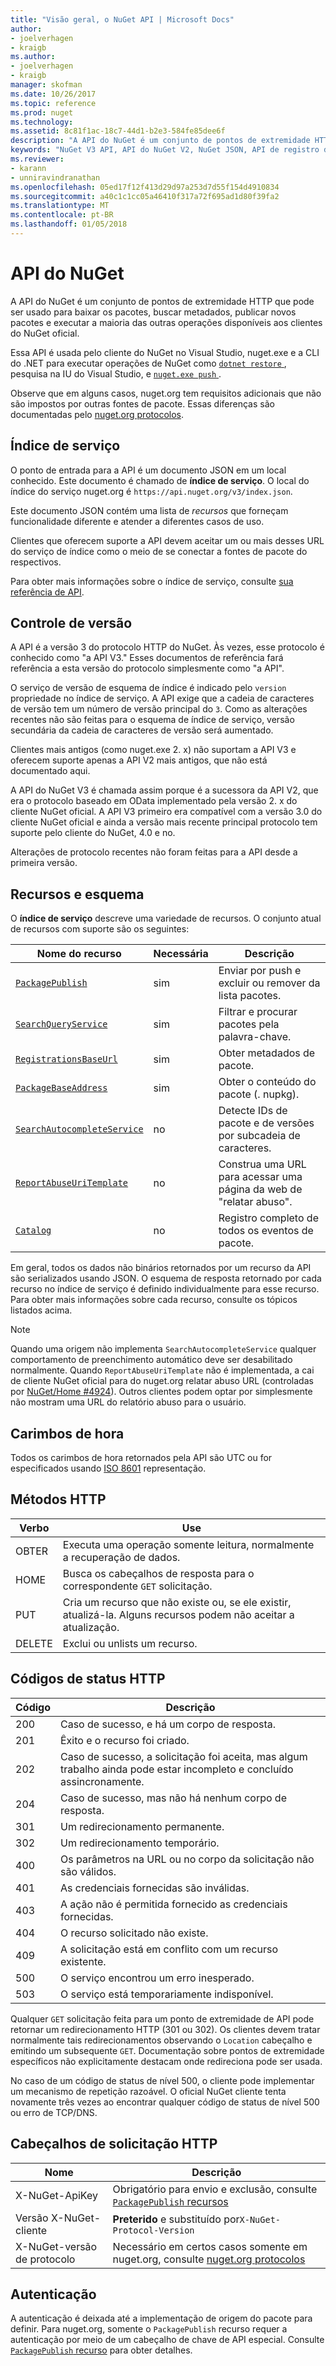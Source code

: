 ```yaml
---
title: "Visão geral, o NuGet API | Microsoft Docs"
author:
- joelverhagen
- kraigb
ms.author:
- joelverhagen
- kraigb
manager: skofman
ms.date: 10/26/2017
ms.topic: reference
ms.prod: nuget
ms.technology: 
ms.assetid: 8c81f1ac-18c7-44d1-b2e3-584fe85dee6f
description: "A API do NuGet é um conjunto de pontos de extremidade HTTP que podem ser usados para baixar os pacotes, buscar metadados, publicar novos pacotes, etc."
keywords: "NuGet V3 API, API do NuGet V2, NuGet JSON, API de registro do NuGet, contêiner simples de API do NuGet, NuGet nupkg API, NuGet metadados API, API de pesquisa NuGet, NuGet push API, NuGe publicar API, NuGet excluir API, NuGet remover da lista de API, o protocolo do NuGet"
ms.reviewer:
- karann
- unniravindranathan
ms.openlocfilehash: 05ed17f12f413d29d97a253d7d55f154d4910834
ms.sourcegitcommit: a40c1c1cc05a46410f317a72f695ad1d80f39fa2
ms.translationtype: MT
ms.contentlocale: pt-BR
ms.lasthandoff: 01/05/2018
---
```

# <a name="nuget-api"></a>API do NuGet

A API do NuGet é um conjunto de pontos de extremidade HTTP que pode ser usado para baixar os pacotes, buscar metadados, publicar novos pacotes e executar a maioria das outras operações disponíveis aos clientes do NuGet oficial.

Essa API é usada pelo cliente do NuGet no Visual Studio, nuget.exe e a CLI do .NET para executar operações de NuGet como [ `dotnet restore` ](/dotnet/articles/core/preview3/tools/dotnet-restore), pesquisa na IU do Visual Studio, e [ `nuget.exe push` ](../tools/cli-ref-push.md).

Observe que em alguns casos, nuget.org tem requisitos adicionais que não são impostos por outras fontes de pacote. Essas diferenças são documentadas pelo [nuget.org protocolos](nuget-protocols.md).

## <a name="service-index"></a>Índice de serviço

O ponto de entrada para a API é um documento JSON em um local conhecido. Este documento é chamado de **índice de serviço**.
O local do índice do serviço nuget.org é `https://api.nuget.org/v3/index.json`.

Este documento JSON contém uma lista de *recursos* que forneçam funcionalidade diferente e atender a diferentes casos de uso.

Clientes que oferecem suporte a API devem aceitar um ou mais desses URL do serviço de índice como o meio de se conectar a fontes de pacote do respectivos.

Para obter mais informações sobre o índice de serviço, consulte [sua referência de API](service-index.md).

## <a name="versioning"></a>Controle de versão

A API é a versão 3 do protocolo HTTP do NuGet. Às vezes, esse protocolo é conhecido como "a API V3." Esses documentos de referência fará referência a esta versão do protocolo simplesmente como "a API".

O serviço de versão de esquema de índice é indicado pelo `version` propriedade no índice de serviço. A API exige que a cadeia de caracteres de versão tem um número de versão principal do `3`. Como as alterações recentes não são feitas para o esquema de índice de serviço, versão secundária da cadeia de caracteres de versão será aumentado.

Clientes mais antigos (como nuget.exe 2. x) não suportam a API V3 e oferecem suporte apenas a API V2 mais antigos, que não está documentado aqui.

A API do NuGet V3 é chamada assim porque é a sucessora da API V2, que era o protocolo baseado em OData implementado pela versão 2. x do cliente NuGet oficial. A API V3 primeiro era compatível com a versão 3.0 do cliente NuGet oficial e ainda a versão mais recente principal protocolo tem suporte pelo cliente do NuGet, 4.0 e no. 

Alterações de protocolo recentes não foram feitas para a API desde a primeira versão.

## <a name="resources-and-schema"></a>Recursos e esquema

O **índice de serviço** descreve uma variedade de recursos. O conjunto atual de recursos com suporte são os seguintes:

Nome do recurso                                                          | Necessária | Descrição
---------------------------------------------------------------------- | -------- | -----------
[`PackagePublish`](package-publish-resource.md)                        | sim      | Enviar por push e excluir ou remover da lista pacotes.
[`SearchQueryService`](search-query-service-resource.md)               | sim      | Filtrar e procurar pacotes pela palavra-chave.
[`RegistrationsBaseUrl`](registration-base-url-resource.md)            | sim      | Obter metadados de pacote.
[`PackageBaseAddress`](package-base-address-resource.md)               | sim      | Obter o conteúdo do pacote (. nupkg).
[`SearchAutocompleteService`](search-autocomplete-service-resource.md) | no       | Detecte IDs de pacote e de versões por subcadeia de caracteres.
[`ReportAbuseUriTemplate`](report-abuse-resource.md)                   | no       | Construa uma URL para acessar uma página da web de "relatar abuso".
[`Catalog`](catalog-resource.md)                                       | no       | Registro completo de todos os eventos de pacote.

Em geral, todos os dados não binários retornados por um recurso da API são serializados usando JSON. O esquema de resposta retornado por cada recurso no índice de serviço é definido individualmente para esse recurso. Para obter mais informações sobre cada recurso, consulte os tópicos listados acima.

> [!Note]
> Quando uma origem não implementa `SearchAutocompleteService` qualquer comportamento de preenchimento automático deve ser desabilitado normalmente. Quando `ReportAbuseUriTemplate` não é implementada, a cai de cliente NuGet oficial para do nuget.org relatar abuso URL (controladas por [NuGet/Home #4924](https://github.com/NuGet/Home/issues/4924)). Outros clientes podem optar por simplesmente não mostram uma URL do relatório abuso para o usuário.

## <a name="timestamps"></a>Carimbos de hora

Todos os carimbos de hora retornados pela API são UTC ou for especificados usando [ISO 8601](https://www.iso.org/iso-8601-date-and-time-format.html) representação. 

## <a name="http-methods"></a>Métodos HTTP

Verbo   | Use
------ | -----------
OBTER    | Executa uma operação somente leitura, normalmente a recuperação de dados.
HOME   | Busca os cabeçalhos de resposta para o correspondente `GET` solicitação.
PUT    | Cria um recurso que não existe ou, se ele existir, atualizá-la. Alguns recursos podem não aceitar a atualização.
DELETE | Exclui ou unlists um recurso.

## <a name="http-status-codes"></a>Códigos de status HTTP

Código | Descrição
---- | -----
200  | Caso de sucesso, e há um corpo de resposta.
201  | Êxito e o recurso foi criado.
202  | Caso de sucesso, a solicitação foi aceita, mas algum trabalho ainda pode estar incompleto e concluído assincronamente.
204  | Caso de sucesso, mas não há nenhum corpo de resposta.
301  | Um redirecionamento permanente.
302  | Um redirecionamento temporário.
400  | Os parâmetros na URL ou no corpo da solicitação não são válidos.
401  | As credenciais fornecidas são inválidas.
403  | A ação não é permitida fornecido as credenciais fornecidas.
404  | O recurso solicitado não existe.
409  | A solicitação está em conflito com um recurso existente.
500  | O serviço encontrou um erro inesperado.
503  | O serviço está temporariamente indisponível.

Qualquer `GET` solicitação feita para um ponto de extremidade de API pode retornar um redirecionamento HTTP (301 ou 302). Os clientes devem tratar normalmente tais redirecionamentos observando o `Location` cabeçalho e emitindo um subsequente `GET`. Documentação sobre pontos de extremidade específicos não explicitamente destacam onde redireciona pode ser usada.

No caso de um código de status de nível 500, o cliente pode implementar um mecanismo de repetição razoável. O oficial NuGet cliente tenta novamente três vezes ao encontrar qualquer código de status de nível 500 ou erro de TCP/DNS.

## <a name="http-request-headers"></a>Cabeçalhos de solicitação HTTP

Nome                     | Descrição
------------------------ | -----------
X-NuGet-ApiKey           | Obrigatório para envio e exclusão, consulte [ `PackagePublish` recursos](package-publish-resource.md)
Versão X-NuGet-cliente   | **Preterido** e substituído por`X-NuGet-Protocol-Version`
X-NuGet-versão de protocolo | Necessário em certos casos somente em nuget.org, consulte [nuget.org protocolos](NuGet-Protocols.md)

## <a name="authentication"></a>Autenticação

A autenticação é deixada até a implementação de origem do pacote para definir. Para nuget.org, somente o `PackagePublish` recurso requer a autenticação por meio de um cabeçalho de chave de API especial. Consulte [ `PackagePublish` recurso](package-publish-resource.md) para obter detalhes.
